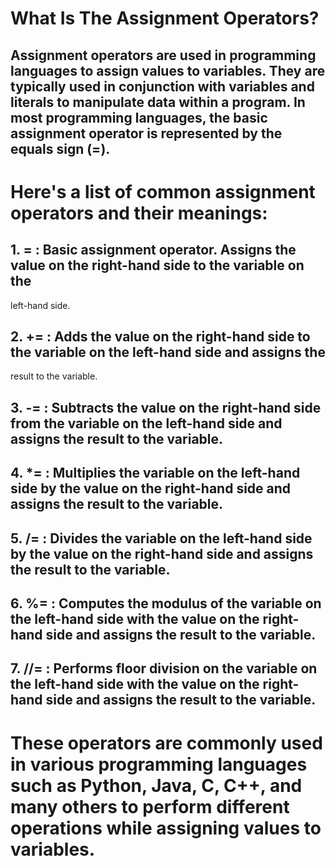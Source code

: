 # What Is The Assignment Operators?

## Assignment operators are used in programming languages to assign values to variables. They are typically used in conjunction with variables and literals to manipulate data within a program. In most programming languages, the basic assignment operator is represented by the equals sign (=).

# Here's a list of common assignment operators and their meanings:

## 1. **=** : Basic assignment operator. Assigns the value on the right-hand side to the variable on the

left-hand side.
   
## 2. **+=** : Adds the value on the right-hand side to the variable on the left-hand side and assigns the 

result to the variable.
   
## 3. **-=** : Subtracts the value on the right-hand side from the variable on the left-hand side and assigns the result to the variable.

## 4. ***=** : Multiplies the variable on the left-hand side by the value on the right-hand side and assigns the result to the variable.
   
## 5. **/=** : Divides the variable on the left-hand side by the value on the right-hand side and assigns the result to the variable.
  
## 6. **%=** : Computes the modulus of the variable on the left-hand side with the value on the right-hand side and assigns the result to the variable.

## 7. **//=** : Performs floor division on the variable on the left-hand side with the value on the right-hand side and assigns the result to the variable.

# These operators are commonly used in various programming languages such as Python, Java, C, C++, and many others to perform different operations while assigning values to variables.